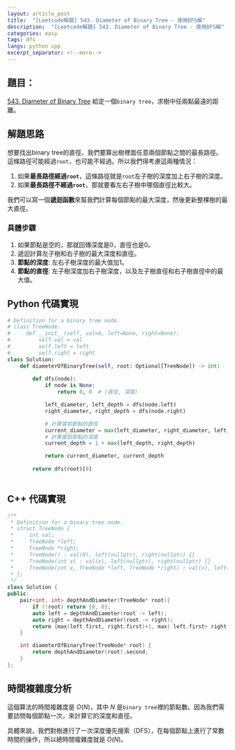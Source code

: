 ```yaml
---
layout: article_post
title:  "[Leetcode解題] 543. Diameter of Binary Tree - 使用DFS解"
description:  "[Leetcode解題] 543. Diameter of Binary Tree - 使用DFS解"
categories: easy
tags: dfs
langs: python cpp
excerpt_separator: <!--more-->
---
```


## 題目：
[543. Diameter of Binary Tree](https://leetcode.com/problems/diameter-of-binary-tree/)
給定一個`binary tree`，求樹中任兩點最遠的距離。
<!--more-->

## 解題思路

想要找出binary tree的直徑，我們要算出樹裡面任意兩個節點之間的最長路徑。
這條路徑可能經過`root`，也可能不經過。所以我們得考慮這兩種情況：

1. 如果**最長路徑經過`root`**，這條路徑就是`root`左子樹的深度加上右子樹的深度。
2. 如果**最長路徑不經過`root`**，那就要看左右子樹中哪個直徑比較大。

我們可以寫一個**遞迴函數**來幫我們計算每個節點的最大深度，然後更新整棵樹的最大直徑。

### 具體步驟
1. 如果節點是空的，那就回傳深度是0，直徑也是0。
2. 遞迴計算左子樹和右子樹的最大深度和直徑。
3. **節點的深度**: 左右子樹深度的最大值加1。
4. **節點的直徑**: 左子樹深度加右子樹深度，以及左子樹直徑和右子樹直徑中的最大值。

## Python 代碼實現

```python
# Definition for a binary tree node.
# class TreeNode:
#     def __init__(self, val=0, left=None, right=None):
#         self.val = val
#         self.left = left
#         self.right = right
class Solution:
    def diameterOfBinaryTree(self, root: Optional[TreeNode]) -> int:
        
        def dfs(node):
            if node is None: 
                return 0, 0  # (直徑, 深度)

            left_diameter, left_depth = dfs(node.left)
            right_diameter, right_depth = dfs(node.right)

            # 計算當前節點的直徑
            current_diameter = max(left_diameter, right_diameter, left_depth + right_depth)
            # 計算當前節點的深度
            current_depth = 1 + max(left_depth, right_depth)

            return current_diameter, current_depth
        
        return dfs(root)[0]
        
```

## C++ 代碼實現
```cpp
/**
 * Definition for a binary tree node.
 * struct TreeNode {
 *     int val;
 *     TreeNode *left;
 *     TreeNode *right;
 *     TreeNode() : val(0), left(nullptr), right(nullptr) {}
 *     TreeNode(int x) : val(x), left(nullptr), right(nullptr) {}
 *     TreeNode(int x, TreeNode *left, TreeNode *right) : val(x), left(left), right(right) {}
 * };
 */
class Solution {
public:
    pair<int, int> depthAndDiameter(TreeNode* root){
        if (!root) return {0, 0};
        auto left = depthAndDiameter(root -> left);
        auto right = depthAndDiameter(root -> right);
        return {max(left.first, right.first)+1, max( left.first+ right.first, max(left.second, right.second))};
    }

    int diameterOfBinaryTree(TreeNode* root) {
        return depthAndDiameter(root).second;
    }
};
```

## 時間複雜度分析

這個算法的時間複雜度是 $O(N)$，其中 $N$ 是`binary tree`裡的節點數。因為我們需要訪問每個節點一次，來計算它的深度和直徑。

具體來說，我們對樹進行了一次深度優先搜索（DFS），在每個節點上進行了常數時間的操作，所以總時間複雜度就是 $O(N)$。